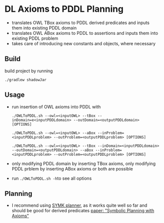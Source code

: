 # DL Axioms to PDDL Planning

- translates OWL TBox axioms to PDDL derived predicates and inputs them into existing PDDL domain
- translates OWL ABox axioms to PDDL to assertions and inputs them into existing PDDL problem
- takes care of introducing new constants and objects, where necessary

## Build
build project by running

  `./gradlew shadowJar`
  
## Usage
- run insertion of OWL axioms into PDDL with
  
  `./OWLToPDDL.sh --owl=<inputOWL> --tBox --inDomain=e<inputPDDLdomain> --outDomain=<outputPDDLdomain> [OPTIONS]`
  
  `./OWLToPDDL.sh --owl=<inputOWL> --aBox --inProblem=<inputPDDLproblem> --outProblem=<outputPDDLproblem> [OPTIONS]`

  `./OWLToPDDL.sh --owl=<inputOWL> --tBox --inDomain=<inputPDDLdomain> --outDomain=<outputPDDLdomain> --aBox --inProblem=<inputPDDLproblem> --outProblem=<outputPDDLproblem> [OPTIONS]`

- only modifying PDDL domain by inserting TBox axioms, only modifying PDDL prblem by inserting ABox axioms or both are possible
  
- run `./OWLToPDDL.sh -h`to see all options
 
## Planning
- I recommend using [SYMK planner](https://github.com/speckdavid/symk), as it works quite well so far and should be good for derived predicates [paper: "Symbolic Planning with Axioms"](https://speckdavid.github.io/assets/pdf/speck-etal-icaps2019.pdf)
